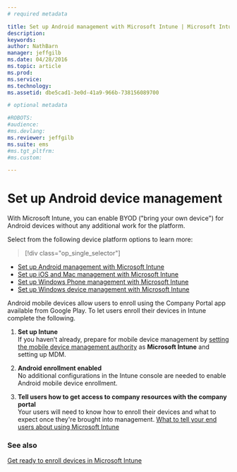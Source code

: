 ```yaml
---
# required metadata

title: Set up Android management with Microsoft Intune | Microsoft Intune
description:
keywords:
author: NathBarn
manager: jeffgilb
ms.date: 04/28/2016
ms.topic: article
ms.prod:
ms.service:
ms.technology:
ms.assetid: dbe5cad1-3e0d-41a9-966b-738156089700

# optional metadata

#ROBOTS:
#audience:
#ms.devlang:
ms.reviewer: jeffgilb
ms.suite: ems
#ms.tgt_pltfrm:
#ms.custom:

---
```


# Set up Android device management
With Microsoft Intune, you can enable BYOD ("bring your own device") for Android devices without any additional work for the platform.

Select from the following device platform options to learn more:

> [!div class="op_single_selector"]
- [Set up Android management with Microsoft Intune](set-up-android-management-with-microsoft-intune.md)
- [Set up iOS and Mac management with Microsoft Intune](set-up-ios-and-mac-management-with-microsoft-intune.md)
- [Set up Windows Phone management with Microsoft Intune](set-up-windows-phone-management-with-microsoft-intune.md)
- [Set up Windows device management with Microsoft Intune](set-up-windows-device-management-with-microsoft-intune.md)

Android mobile devices allow users to enroll using the Company Portal app available from Google Play. To let users enroll their devices in Intune complete the following.

1.  **Set up Intune**<br>
    If you haven’t already, prepare for mobile device management by  [setting the mobile device management authority](get-ready-to-enroll-devices-in-microsoft-intune.md#set-mobile-device-management-authority) as **Microsoft Intune** and setting up MDM.

2.  **Android enrollment enabled**<br>
    No additional configurations in the Intune console are needed to enable Android mobile device enrollment.

3.  **Tell users how to get access to company resources with the company portal**<br>
    Your users will need to know how to enroll their devices and what to expect once they're brought into management. [What to tell your end users about using Microsoft Intune](what-to-tell-your-end-users-about-using-microsoft-intune.md)

### See also
[Get ready to enroll devices in Microsoft Intune](get-ready-to-enroll-devices-in-microsoft-intune.md)
